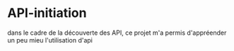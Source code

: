 # API-initiation

dans le cadre de la découverte des API, ce projet m'a permis d'appréender un peu mieu l'utilisation d'api 
